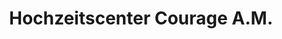 ---
title: "Hochzeitscenter Courage A.M."
url: /muelheim-kaerlich/hochzeitscenter-courage-a-m/
shop: Kleidung
---